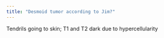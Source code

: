 ```yaml
---
title: "Desmoid tumor according to Jim?"
---
```

Tendrils going to skin; T1 and T2 dark due to hypercellularity

